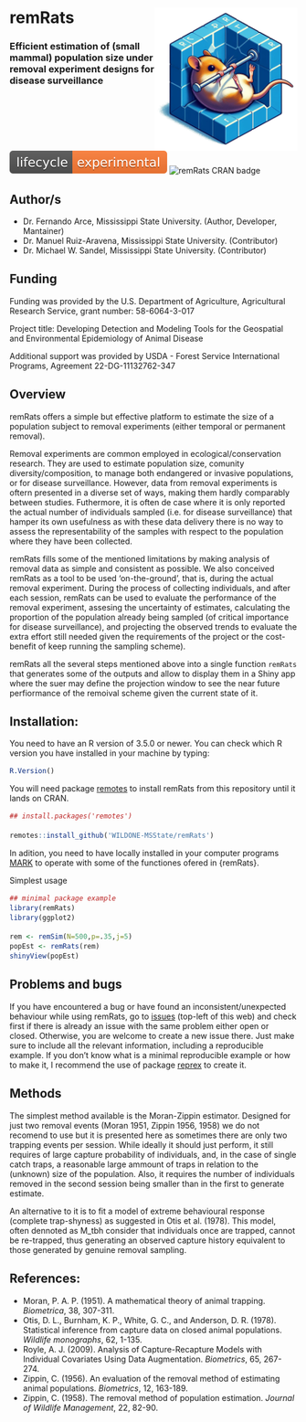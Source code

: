 
# remRats <img src='man/figures/logo.png' align="right" height="250" />

### Efficient estimation of (small mammal) population size under removal experiment designs for disease surveillance

![remRats lifecycle](man/figures/lifecycle-experimental.svg) ![remRats
CRAN badge](man/figures/badge-cran.svg)

## Author/s

  - Dr. Fernando Arce, Mississippi State University. (Author, Developer,
    Mantainer)
  - Dr. Manuel Ruiz-Aravena, Mississippi State University. (Contributor)
  - Dr. Michael W. Sandel, Mississippi State University. (Contributor)

## Funding

Funding was provided by the U.S. Department of Agriculture, Agricultural Research Service, grant number: 58-6064-3-017

Project title: Developing Detection and Modeling Tools for the
Geospatial and Environmental Epidemiology of Animal Disease

Additional support was provided by USDA - Forest Service International Programs, Agreement 22-DG-11132762-347

## Overview

remRats offers a simple but effective platform to estimate the size of a
population subject to removal experiments (either temporal or permanent
removal).

Removal experiments are common employed in ecological/conservation
research. They are used to estimate population size, comunity
diversity/composition, to manage both endangered or invasive
populations, or for disease surveillance. However, data from removal
experiments is oftern presented in a diverse set of ways, making them
hardly comparably between studies. Futhermore, it is often de case where
it is only reported the actual number of individuals sampled (i.e. for
disease surveillance) that hamper its own usefulness as with these data
delivery there is no way to assess the representability of the samples
with respect to the population where they have been collected.

remRats fills some of the mentioned limitations by making analysis of
removal data as simple and consistent as possible. We also conceived
remRats as a tool to be used ‘on-the-ground’, that is, during the
actual removal experiment. During the process of collecting
individuals, and after each session, remRats can be used to evaluate
the performance of the removal experiment, assesing the uncertainty of
estimates, calculating the proportion of the population already being
sampled (of critical importance for disease surveillance), and
projecting the observed trends to evaluate the extra effort still
needed given the requirements of the project or the cost-benefit of
keep running the sampling scheme).

remRats all the several steps mentioned above into a single function
`remRats` that generates some of the outputs and allow to display them
in a Shiny app where the suer may define the projection window to see
the near future perfiormance of the remoival scheme given the current
state of it.

## Installation:

You need to have an R version of 3.5.0 or newer. You can check
which R version you have installed in your machine by typing:

``` r
R.Version()
```

You will need package
[remotes](https://cran.r-project.org/package=remotes) to install remRats
from this repository until it lands on CRAN.

``` r
## install.packages('remotes')

remotes::install_github('WILDONE-MSState/remRats')
```

In adition, you need to have locally installed in your computer programs
[MARK](http://www.phidot.org/software/mark/) to operate with some
of the functiones ofered in {remRats}.

Simplest usage

```r
## minimal package example
library(remRats)
library(ggplot2)

rem <- remSim(N=500,p=.35,j=5)
popEst <- remRats(rem)
shinyView(popEst)
```

## Problems and bugs

If you have encountered a bug or have found an inconsistent/unexpected
behaviour while using remRats, go to
[issues](https://github.com/WILDONE-MSState/remRats/issues) (top-left of
this web) and check first if there is already an issue with the same
problem either open or closed. Otherwise, you are welcome to create a
new issue there. Just make sure to include all the relevant information,
including a reproducible example. If you don’t know what is a minimal
reproducible example or how to make it, I recommend the use of package
[reprex](https://cran.r-project.org/package=reprex) to create it.

## Methods

The simplest method available is the Moran-Zippin estimator. Designed
for just two removal events (Moran 1951, Zippin 1956, 1958) we do not
recomend to use but it is presented here as sometimes there are only two
trapping events per session. While ideally it should just perform, it
still requires of large capture probability of individuals, and, in the
case of single catch traps, a reasonable large ammount of traps in
relation to the (unknown) size of the population. Also, it requires the
number of individuals removed in the second session being smaller than
in the first to generate estimate.

An alternative to it is to fit a model of extreme behavioural response
(complete trap-shyness) as suggested in Otis et al. (1978). This model,
often dennoted as M\_tbh consider that individuals once are trapped,
cannot be re-trapped, thus generating an observed capture history
equivalent to those generated by genuine removal sampling.

## References:

  - Moran, P. A. P. (1951). A mathematical theory of animal trapping.
    *Biometrica*, 38, 307-311.
  - Otis, D. L., Burnham, K. P., White, G. C., and Anderson, D. R.
    (1978). Statistical inference from capture data on closed animal
    populations. *Wildlife monographs*, 62, 1-135.
  - Royle, A. J. (2009). Analysis of Capture-Recapture Models with
    Individual Covariates Using Data Augmentation. *Biometrics*, 65,
    267-274.
  - Zippin, C. (1956). An evaluation of the removal method of estimating
    animal populations. *Biometrics*, 12, 163-189.
  - Zippin, C. (1958). The removal method of population estimation.
    *Journal of Wildlife Management*, 22, 82-90.
